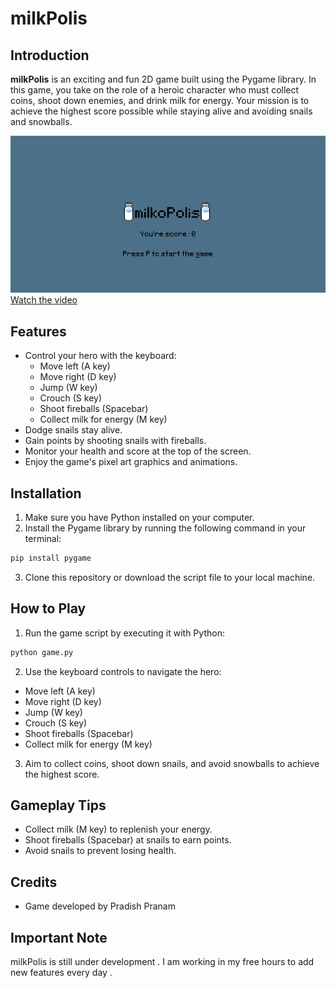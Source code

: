 # milkPolis 

## Introduction

**milkPolis** is an exciting and fun 2D game built using the Pygame library. In this game, you take on the role of a heroic character who must collect coins, shoot down enemies, and drink milk for energy. Your mission is to achieve the highest score possible while staying alive and avoiding snails and snowballs.

![Local Image](images/home_screen.png)
[Watch the video](gameplay.mp4)

## Features

- Control your hero with the keyboard:
  - Move left (A key)
  - Move right (D key)
  - Jump (W key)
  - Crouch (S key)
  - Shoot fireballs (Spacebar)
  - Collect milk for energy (M key)
- Dodge snails  stay alive.
- Gain points by shooting snails with fireballs.
- Monitor your health and score at the top of the screen.
- Enjoy the game's pixel art graphics and animations.

## Installation

1. Make sure you have Python installed on your computer.
2. Install the Pygame library by running the following command in your terminal:
```python
pip install pygame
```
3. Clone this repository or download the script file to your local machine.

## How to Play

1. Run the game script by executing it with Python:
```python
python game.py
```
2. Use the keyboard controls to navigate the hero:
- Move left (A key)
- Move right (D key)
- Jump (W key)
- Crouch (S key)
- Shoot fireballs (Spacebar)
- Collect milk for energy (M key)

3. Aim to collect coins, shoot down snails, and avoid snowballs to achieve the highest score.

## Gameplay Tips

- Collect milk (M key) to replenish your energy.
- Shoot fireballs (Spacebar) at snails to earn points.
- Avoid snails to prevent losing health.

## Credits

- Game developed by Pradish Pranam


## Important Note

milkPolis is still under development . I am working in my free hours to add new features every day .


